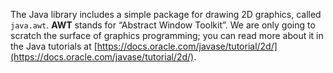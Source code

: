 The Java library includes a simple package for drawing 2D graphics, called `java.awt`.
**AWT** stands for “Abstract Window Toolkit”.
We are only going to scratch the surface of graphics programming; you can read more about it in the Java tutorials at [https://docs.oracle.com/javase/tutorial/2d/](https://docs.oracle.com/javase/tutorial/2d/).